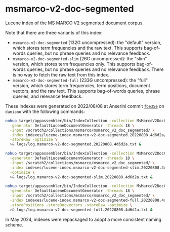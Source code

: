 # msmarco-v2-doc-segmented

Lucene index of the MS MARCO V2 segmented document corpus.

Note that there are three variants of this index:

+ `msmarco-v2-doc-segmented` (132G uncompressed): the "default" version, which stores term frequencies and the raw text. This supports bag-of-words queries, but no phrase queries and no relevance feedback.
+ `msmarco-v2-doc-segmented-slim` (26G uncompressed): the "slim" version, which stores term frequencies only. This supports bag-of-words queries, but no phrase queries and no relevance feedback. There is no way to fetch the raw text from this index.
+ `msmarco-v2-doc-segmented-full` (233G uncompressed): the "full" version, which stores term frequencies, term positions, document vectors, and the raw text. This supports bag-of-words queries, phrase queries, and relevance feedback.

These indexes were generated on 2022/08/08 at Anserini commit [`fbe35e`](https://github.com/castorini/anserini/commit/4d6d2a5a367424131331df2a8e9e00e6a9c68856) on `damiano` with the following commands:

```bash
nohup target/appassembler/bin/IndexCollection -collection MsMarcoV2DocCollection \
  -generator DefaultLuceneDocumentGenerator -threads 18 \
  -input /scratch2/collections/msmarco/msmarco_v2_doc_segmented/ \
  -index indexes/lucene-index.msmarco-v2-doc-segmented.20220808.4d6d2a/ \
  -storeRaw -optimize \
  >& logs/log.msmarco-v2-doc-segmented.20220808.4d6d2a.txt &

nohup target/appassembler/bin/IndexCollection -collection MsMarcoV2DocCollection \
  -generator DefaultLuceneDocumentGenerator -threads 18 \
  -input /scratch2/collections/msmarco/msmarco_v2_doc_segmented/ \
  -index indexes/lucene-index.msmarco-v2-doc-segmented-slim.20220808.4d6d2a/ \
  -optimize \
  >& logs/log.msmarco-v2-doc-segmented-slim.20220808.4d6d2a.txt &

nohup target/appassembler/bin/IndexCollection -collection MsMarcoV2DocCollection \
  -generator DefaultLuceneDocumentGenerator -threads 18 \
  -input /scratch2/collections/msmarco/msmarco_v2_doc_segmented/ \
  -index indexes/lucene-index.msmarco-v2-doc-segmented-full.20220808.4d6d2a/ \
  -storePositions -storeDocvectors -storeRaw -optimize \
  >& logs/log.msmarco-v2-doc-segmented-full.20220808.4d6d2a.txt &
```

In May 2024, indexes were repackaged to adopt a more consistent naming scheme.
